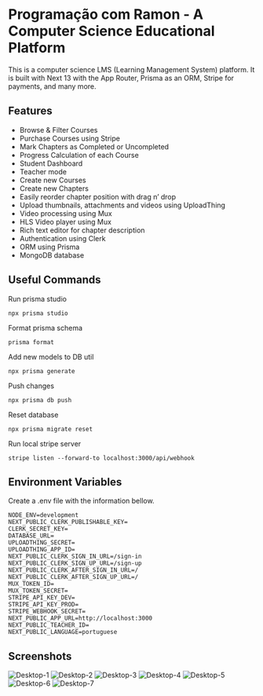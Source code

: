 # Programação com Ramon - A Computer Science Educational Platform

This is a computer science LMS (Learning Management System) platform. It is built with Next 13 with the App Router, Prisma as an ORM, Stripe for payments, and many more.

## Features

- Browse & Filter Courses
- Purchase Courses using Stripe
- Mark Chapters as Completed or Uncompleted
- Progress Calculation of each Course
- Student Dashboard
- Teacher mode
- Create new Courses
- Create new Chapters
- Easily reorder chapter position with drag n’ drop
- Upload thumbnails, attachments and videos using UploadThing
- Video processing using Mux
- HLS Video player using Mux
- Rich text editor for chapter description
- Authentication using Clerk
- ORM using Prisma
- MongoDB database

## Useful Commands

Run prisma studio

```
npx prisma studio
```

Format prisma schema

```
prisma format
```

Add new models to DB util

```
npx prisma generate
```

Push changes

```
npx prisma db push
```

Reset database

```
npx prisma migrate reset
```

Run local stripe server

```
stripe listen --forward-to localhost:3000/api/webhook
```

## Environment Variables

Create a .env file with the information bellow.

```
NODE_ENV=development
NEXT_PUBLIC_CLERK_PUBLISHABLE_KEY=
CLERK_SECRET_KEY=
DATABASE_URL=
UPLOADTHING_SECRET=
UPLOADTHING_APP_ID=
NEXT_PUBLIC_CLERK_SIGN_IN_URL=/sign-in
NEXT_PUBLIC_CLERK_SIGN_UP_URL=/sign-up
NEXT_PUBLIC_CLERK_AFTER_SIGN_IN_URL=/
NEXT_PUBLIC_CLERK_AFTER_SIGN_UP_URL=/
MUX_TOKEN_ID=
MUX_TOKEN_SECRET=
STRIPE_API_KEY_DEV=
STRIPE_API_KEY_PROD=
STRIPE_WEBHOOK_SECRET=
NEXT_PUBLIC_APP_URL=http://localhost:3000
NEXT_PUBLIC_TEACHER_ID=
NEXT_PUBLIC_LANGUAGE=portuguese
```

## Screenshots

![Desktop-1](https://github.com/ramonfrombr/programacaocomramon/blob/main/screenshots/screenshot01.png)
![Desktop-2](https://github.com/ramonfrombr/programacaocomramon/blob/main/screenshots/screenshot02.png)
![Desktop-3](https://github.com/ramonfrombr/programacaocomramon/blob/main/screenshots/screenshot03.png)
![Desktop-4](https://github.com/ramonfrombr/programacaocomramon/blob/main/screenshots/screenshot04.png)
![Desktop-5](https://github.com/ramonfrombr/programacaocomramon/blob/main/screenshots/screenshot05.png)
![Desktop-6](https://github.com/ramonfrombr/programacaocomramon/blob/main/screenshots/screenshot06.png)
![Desktop-7](https://github.com/ramonfrombr/programacaocomramon/blob/main/screenshots/screenshot07.png)
